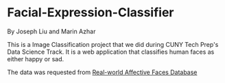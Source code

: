 # Facial-Expression-Classifier
By Joseph Liu and Marin Azhar

This is a Image Classification project that we did during CUNY Tech Prep's Data Science Track. It is a web application that classifies human faces as either happy or sad.

The data was requested from [Real-world Affective Faces Database](http://www.whdeng.cn/RAF/model1.html)


